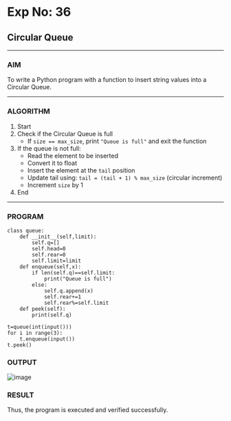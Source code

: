 # Exp No: 36  
## Circular Queue 
---

### AIM  
To write a Python program with a function to insert string values into a Circular Queue.

---

### ALGORITHM

1. Start  
2. Check if the Circular Queue is full  
   - If `size == max_size`, print `"Queue is full"` and exit the function  
3. If the queue is not full:  
   - Read the element to be inserted  
   - Convert it to float  
   - Insert the element at the `tail` position  
   - Update tail using: `tail = (tail + 1) % max_size` (circular increment)  
   - Increment `size` by 1  
4. End

---

### PROGRAM

```
class queue:
    def __init__(self,limit):
        self.q=[]
        self.head=0
        self.rear=0
        self.limit=limit
    def enqueue(self,x):
        if len(self.q)==self.limit:
            print("Queue is full")
        else:
            self.q.append(x)
            self.rear+=1
            self.rear%=self.limit
    def peek(self):
        print(self.q)
    
t=queue(int(input()))
for i in range(3):
    t.enqueue(input())
t.peek()
```

### OUTPUT
![image](https://github.com/user-attachments/assets/66fe0fd6-d9d4-4618-8f16-ad7012e3feb2)

### RESULT
Thus, the program is executed and verified successfully.
